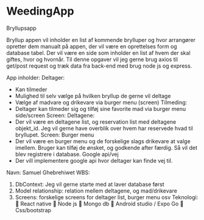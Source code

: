 # WeedingApp

Bryllupsapp

Bryllup appen vil inholder en list af kommende brylluper og hvor arrangører opretter dem
manualt på appen, der vil være en oprettelses form og database tabel.
Der vil være en side som inholder en list af hvem der skal giftes, hvor og hvornår. Til denne
opgaver vil jeg gerne brug axios til get/post request og træk data fra back-end med brug
node js og express.

App inholder:
Deltager:
- Kan tilmeder
- Mulighed til selv vælge på hvilken bryllup de gerne vil deltage
- Vælge af madvare og drikevare via burger menu (screen)
Tilmeding:
- Deltager kan tilmeder sig og tilføj sine favorite mad via burger menu side/screen
Screen: Deltagene:
- Der vil være en deltagene list, og reservation list med deltagene objekt_id. Jeg vil
gerne have overblik over hvem har reservede hvad til bryllupet.
Screen: Burger menu
- Der vil være en burger menu og de forskelige slags drikevare at valge imellem.
Bruger kan tilføj de ønsket, og godkende after færdig. Så vil det blev registrere i
database.
Google api/vej
- Der vill implementere google api hvor deltager kan finde vej til.

Navn: Samuel Ghebrehiwet
WBS:
1. DbContext: Jeg vil gerne starte med at laver database først
2. Model relationship: relation mellem deltagene, og mad/drikevare
3. Screens: forskelige screens for deltager list, burger menu osv
Teknologi:
 React native
 Node js
 Mongo db
 Android studio / Expo Go
 Css/bootstrap
